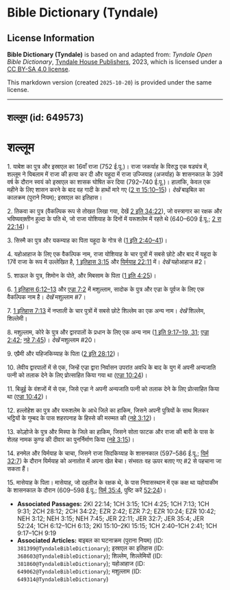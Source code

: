 # Bible Dictionary (Tyndale)

## License Information

**Bible Dictionary (Tyndale)** is based on and adapted from: _Tyndale Open Bible Dictionary_, [Tyndale House Publishers](https://tyndaleopenresources.com/), 2023, which is licensed under a [CC BY-SA 4.0 license](https://creativecommons.org/licenses/by-sa/4.0/legalcode.en).

This markdown version (created `2025-10-20`) is provided under the same license.



--------------------------------

## शल्लूम (id: 649573)

शल्लूम
======

1\. याबेश का पुत्र और इस्राएल का 16वाँ राजा (752 ई.पू.)। राजा जकर्याह के विरुद्ध एक षड्यंत्र में, शल्लूम ने यिबलाम में राजा की हत्या कर दी और यहूदा में राजा उज्जियाह (अजर्याह) के शासनकाल के 39वें वर्ष के दौरान स्वयं को इस्राएल का शासक घोषित कर दिया (792–740 ई.पू.)। हालांकि, केवल एक महीने के लिए शासन करने के बाद वह गादी के हाथों मारे गए ([2 रा 15:10–15](https://ref.ly/2Kgs15:10-2Kgs15:15))। *देखें* बाइबिल का कालक्रम (पुराने नियम); इस्राएल का इतिहास। 

2\. तिकवा का पुत्र (वैकल्पिक रूप से तोखत लिखा गया, देखें [2 इति 34:22](https://ref.ly/2Chr34:22)), जो वस्त्रागार का रक्षक और भविष्यवक़्तीन हुल्दा के पति थे, जो राजा योशियाह के दिनों में यरूशलेम में रहते थे (640–609 ई.पू.; [2 रा 22:14](https://ref.ly/2Kgs22:14))।

3\. सिस्मै का पुत्र और यकम्याह का पिता यहूदा के गोत्र से ([1 इति 2:40–41](https://ref.ly/1Chr2:40-1Chr2:41))।

4\. यहोआहाज के लिए एक वैकल्पिक नाम, राजा योशियाह के चार पुत्रों में सबसे छोटे और बाद में यहूदा के 17वें राजा के रूप में उल्लेखित है, [1 इतिहास 3:15](https://ref.ly/1Chr3:15) और [यिर्मयाह 22:11](https://ref.ly/Jer22:11) में। *देखें*  यहोआहाज \#2।

5\. शाऊल के पुत्र, शिमोन के पोते, और मिबसाम के पिता ([1 इति 4:25](https://ref.ly/1Chr4:25))।

6\. [1 इतिहास 6:12–13](https://ref.ly/1Chr6:12-1Chr6:13) और [एज्रा 7:2](https://ref.ly/Ezra7:2) में मशुल्लाम, सादोक के पुत्र और एज्रा के पूर्वज के लिए एक वैकल्पिक नाम है। *देखें* मशुल्लाम \#7।

7\. [1 इतिहास 7:13](https://ref.ly/1Chr7:13) में नप्ताली के चार पुत्रों में सबसे छोटे शिल्लेम का एक अन्य नाम। *देखें* शिल्लेम, शिल्लेमी।

8\. मशुल्लाम, कोरे के पुत्र और द्वारपालों के प्रधान के लिए एक अन्य नाम ([1 इति 9:17–19, 31](https://ref.ly/1Chr9:17-1Chr9:19,1Chr9:31); [एज्रा 2:42](https://ref.ly/Ezra2:42); [नहे 7:45](https://ref.ly/Neh7:45))। *देखें* मशुल्लाम \#20।

9\. एप्रैमी और यहिजकिय्याह के पिता ([2 इति 28:12](https://ref.ly/2Chr28:12))।

10\. लेवीय द्वारपालों में से एक, जिन्हें एज्रा द्वारा निर्वासन उपरांत अवधि के बाद के युग में अपनी अन्यजाति पत्नी को तलाक देने के लिए प्रोत्साहित किया गया था ([एज्रा 10:24](https://ref.ly/Ezra10:24))।

11\. बिन्नूई के वंशजों में से एक, जिसे एज्रा ने अपनी अन्यजाति पत्नी को तलाक देने के लिए प्रोत्साहित किया था ([एज्रा 10:42](https://ref.ly/Ezra10:42))।

12\. हल्लोहेश का पुत्र और यरूशलेम के आधे जिले का हाकिम, जिसने अपनी पुत्रियों के साथ मिलकर भट्ठियों के गुम्बद के पास शहरपनाह के हिस्से की मरम्मत की ([नहे 3:12](https://ref.ly/Neh3:12))।

13\. कोल्होजे के पुत्र और मिस्पा के जिले का हाकिम, जिसने सोता फाटक और राजा की बारी के पास के शेलह नामक कुण्ड की दीवार का पुनर्निर्माण किया ([नहे 3:15](https://ref.ly/Neh3:15))।

14\. हनमेल और यिर्मयाह के चाचा, जिसने राजा सिदकिय्याह के शासनकाल (597–586 ई.पू.; [यिर्म 32:7](https://ref.ly/Jer32:7)) के दौरान यिर्मयाह को अनातोत में अपना खेत बेचा। संभवतः वह ऊपर बताए गए \#2 से पहचाना जा सकता हैं।

15\. मासेयाह के पिता। मासेयाह, जो दहलीज के रक्षक थे, के पास निवासस्थान में एक कक्ष था यहोयाकीम के शासनकाल के दौरान (609–598 ई.पू.; [यिर्म 35:4](https://ref.ly/Jer35:4), पुष्टि करें [52:24](https://ref.ly/Jer52:24))।

* **Associated Passages:** 2KI 22:14; 1CH 3:15; 1CH 4:25; 1CH 7:13; 1CH 9:31; 2CH 28:12; 2CH 34:22; EZR 2:42; EZR 7:2; EZR 10:24; EZR 10:42; NEH 3:12; NEH 3:15; NEH 7:45; JER 22:11; JER 32:7; JER 35:4; JER 52:24; 1CH 6:12–1CH 6:13; 2KI 15:10–2KI 15:15; 1CH 2:40–1CH 2:41; 1CH 9:17–1CH 9:19
* **Associated Articles:** बाइबल का घटनाक्रम (पुराना नियम) (ID: `381399@TyndaleBibleDictionary`); इस्राएल का इतिहास  (ID: `368603@TyndaleBibleDictionary`); शिल्लेम, शिल्लेमियों (ID: `381860@TyndaleBibleDictionary`); यहोआहाज (ID: `649062@TyndaleBibleDictionary`); मशुल्लाम (ID: `649314@TyndaleBibleDictionary`)

